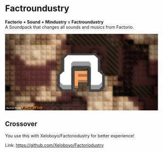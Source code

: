 # Factroundustry
**Factorio + Sound + Mindustry = Factroundustry**       
A Soundpack that changes all sounds and musics from Factorio.

![Logo](preview.png)

## Crossover
You use this with Xeloboyo/Factoriodustry for better experience!

Link: https://github.com/Xeloboyo/Factoriodustry
